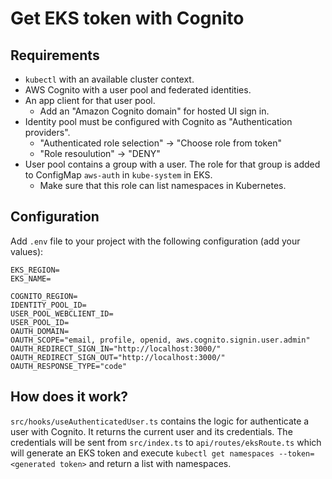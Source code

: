 # Get EKS token with Cognito

## Requirements

- `kubectl` with an available cluster context.
- AWS Cognito with a user pool and federated identities.
- An app client for that user pool.
  - Add an "Amazon Cognito domain" for hosted UI sign in.
- Identity pool must be configured with Cognito as "Authentication providers".
  - "Authenticated role selection" -> "Choose role from token"
  - "Role resoulution" -> "DENY"
- User pool contains a group with a user. The role for that group is added to ConfigMap `aws-auth` in `kube-system` in EKS.
  - Make sure that this role can list namespaces in Kubernetes.

## Configuration

Add `.env` file to your project with the following configuration (add your values):

```
EKS_REGION=
EKS_NAME=

COGNITO_REGION=
IDENTITY_POOL_ID=
USER_POOL_WEBCLIENT_ID=
USER_POOL_ID=
OAUTH_DOMAIN=
OAUTH_SCOPE="email, profile, openid, aws.cognito.signin.user.admin"
OAUTH_REDIRECT_SIGN_IN="http://localhost:3000/"
OAUTH_REDIRECT_SIGN_OUT="http://localhost:3000/"
OAUTH_RESPONSE_TYPE="code"
```

## How does it work?

`src/hooks/useAuthenticatedUser.ts` contains the logic for authenticate a user with
Cognito. It returns the current user and its credentials. The credentials will be sent from
`src/index.ts` to `api/routes/eksRoute.ts` which will generate an EKS token and execute
`kubectl get namespaces --token=<generated token>` and return a list with namespaces.
